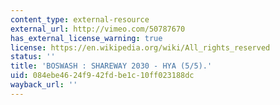 ```yaml
---
content_type: external-resource
external_url: http://vimeo.com/50787670
has_external_license_warning: true
license: https://en.wikipedia.org/wiki/All_rights_reserved
status: ''
title: 'BOSWASH : SHAREWAY 2030 - HYA (5/5).'
uid: 084ebe46-24f9-42fd-be1c-10ff023188dc
wayback_url: ''
---
```

